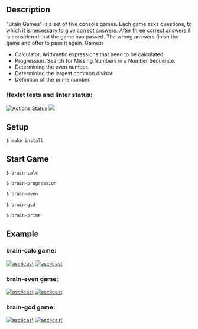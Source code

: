 ## Description

"Brain Games" is a set of five console games. Each game asks questions, to which it is necessary to give correct answers. After three correct answers it is considered that the game has passed. The wrong answers finish the game and offer to pass it again. Games:

- Calculator. Arithmetic expressions that need to be calculated.
- Progression. Search for Missing Numbers in a Number Sequence.
- Determining the even number.
- Determining the largest common divisor.
- Definition of the prime number.

### Hexlet tests and linter status:
[![Actions Status](https://github.com/shoxakrshn/frontend-project-44/workflows/hexlet-check/badge.svg)](https://github.com/shoxakrshn/frontend-project-44/actions)
<a href="https://codeclimate.com/github/shoxakrshn/frontend-project-44/maintainability"><img src="https://api.codeclimate.com/v1/badges/1eb2e4b965cd02105a4d/maintainability" /></a>

## Setup

```sh
$ make install
```
## Start Game

```sh
$ brain-calc

$ brain-progression

$ brain-even

$ brain-gcd

$ brain-prime
```

## Example

### brain-calc game:
[![asciicast](https://asciinema.org/a/biRNw5hnHj9L3jVcV8u4zWzvw.svg)](https://asciinema.org/a/biRNw5hnHj9L3jVcV8u4zWzvw)
[![asciicast](https://asciinema.org/a/fITJtbDnZSvg8jXMqkdraCrvA.svg)](https://asciinema.org/a/fITJtbDnZSvg8jXMqkdraCrvA)

### brain-even game:
[![asciicast](https://asciinema.org/a/BLh8Uuto1GvegjaBBWxGNW1ty.svg)](https://asciinema.org/a/BLh8Uuto1GvegjaBBWxGNW1ty)
[![asciicast](https://asciinema.org/a/EDJ5UQbAr7xrtHlOH3zgKXpVf.svg)](https://asciinema.org/a/EDJ5UQbAr7xrtHlOH3zgKXpVf)

### brain-gcd game:
[![asciicast](https://asciinema.org/a/I1JGTMiwY6NaNyMsEzVMxDdFn.svg)](https://asciinema.org/a/I1JGTMiwY6NaNyMsEzVMxDdFn)
[![asciicast](https://asciinema.org/a/RAMYmT2Xvgd8UTHOPkNPf6dpg.svg)](https://asciinema.org/a/RAMYmT2Xvgd8UTHOPkNPf6dpg)